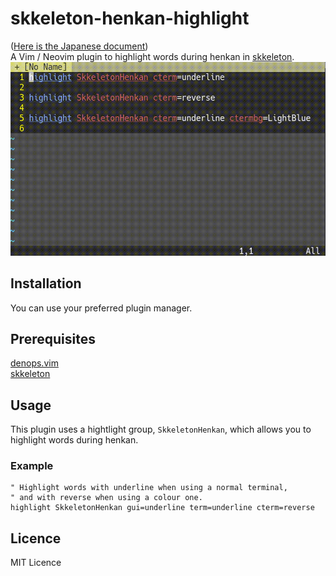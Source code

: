 # skkeleton-henkan-highlight
([Here is the Japanese document](README-ja.md)) \
A Vim / Neovim plugin to highlight words during henkan in [skkeleton](https://github.com/vim-skk/skkeleton).
![screenshot](https://raw.githubusercontent.com/NI57721/skkeleton-henkan-highlight/assets/screenshot.gif)

## Installation
You can use your preferred plugin manager.

## Prerequisites
[denops.vim](https://github.com/vim-denops/denops.vim) \
[skkeleton](https://github.com/vim-skk/skkeleton)

## Usage
This plugin uses a hightlight group, `SkkeletonHenkan`, which allows you to highlight words during henkan.

### Example
```vim
" Highlight words with underline when using a normal terminal,
" and with reverse when using a colour one.
highlight SkkeletonHenkan gui=underline term=underline cterm=reverse
```

## Licence
MIT Licence
